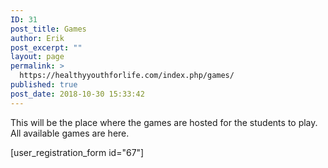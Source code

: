 ```yaml
---
ID: 31
post_title: Games
author: Erik
post_excerpt: ""
layout: page
permalink: >
  https://healthyyouthforlife.com/index.php/games/
published: true
post_date: 2018-10-30 15:33:42
---
```

This will be the place where the games are hosted for the students to play. All available games are here.

[user_registration_form id="67"]